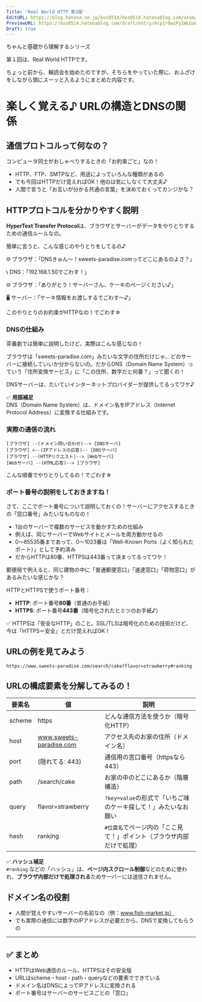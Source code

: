 ```yaml
---
Title: 'Real World HTTP 第3版'
EditURL: https://blog.hatena.ne.jp/kos0514/kos0514.hatenablog.com/atom/entry/6802418398497789666
PreviewURL: https://kos0514.hatenablog.com/draft/entry/Arpjr0wzPy1WLGaL5v-Ii9I-2Dc
Draft: true
---
```


ちゃんと基礎から理解するシリーズ

第１回は、Real World HTTPです。　
 
ちょっと前から、輪読会を始めたのですが、そちらをやっていた際に、おふざけをしながら頭にスーッと入るようにまとめた内容です。

# 楽しく覚える♪ URLの構造とDNSの関係

## 通信プロトコルって何なの？

コンピュータ同士がおしゃべりするときの「お約束ごと」なの！

- HTTP、FTP、SMTPなど、用途によっていろんな種類があるの
- でも今回はHTTPだけ覚えればOK！他のは気にしなくて大丈夫♪
- 人間で言うと「お互いが分かる共通の言葉」を決めておくってカンジかな？

## HTTPプロトコルを分かりやすく説明

**HyperText Transfer Protocol**は、ブラウザとサーバーがデータをやりとりするための通信ルールなの。

簡単に言うと、こんな感じのやりとりをしてるの♪

🌐 ブラウザ：「DNSきゅん〜！sweets-paradise.comってどこにあるのよさ？」

📞 DNS：「192.168.1.50でごわす！」

🌐 ブラウザ：「ありがとう！サーバーさん、ケーキのページください♪」

🖥️ サーバー：「ケーキ情報をお渡しするでごわす〜♪」

このやりとりのお約束がHTTPなの！でごわす☆

### DNSの仕組み

茶番劇では簡単に説明したけど、実際はこんな感じなの！

ブラウザは「sweets-paradise.com」みたいな文字の住所だけじゃ、どのサーバーに接続していいか分からないの。だからDNS（Domain Name System）っていう「住所変換サービス」に「この住所、数字だと何番？」って聞くの！

DNSサーバーは、たいていインターネットプロバイダーが提供してるってワケ♪

✅ **用語補足**  
DNS（Domain Name System）は、ドメイン名をIPアドレス（Internet Protocol Address）に変換する仕組みです。

### 実際の通信の流れ

```
[ブラウザ] --(ドメイン問い合わせ)--> [DNSサーバ]
[ブラウザ] <--(IPアドレスの応答)-- [DNSサーバ]
[ブラウザ] --(HTTPリクエスト)--> [Webサーバ]
[Webサーバ] --(HTML応答)--> [ブラウザ]
```

こんな順番でやりとりしてるの！でごわす☆

### ポート番号の説明をしておきますね！

さて、ここでポート番号について説明しておくの！サーバーにアクセスするときの「窓口番号」みたいなものなの！

- 1台のサーバーで複数のサービスを動かすための仕組み
- 例えば、同じサーバーでWebサイトとメールを両方動かせるの
- 0〜65535番まであって、0〜1023番は「Well-Known Ports（よく知られたポート）」として予約済み
- だからHTTPは80番、HTTPSは443番って決まってるってワケ！

郵便局で例えると、同じ建物の中に「普通郵便窓口」「速達窓口」「荷物窓口」があるみたいな感じかな？

HTTPとHTTPSで使うポート番号：
- **HTTP**: ポート番号**80番**（普通のお手紙）
- **HTTPS**: ポート番号**443番**（暗号化されたヒミツのお手紙♪）

✅ HTTPSは「安全なHTTP」のこと。SSL/TLSは暗号化のための技術だけど、今は「HTTPS＝安全」とだけ覚えればOK！

## URLの例を見てみよう

```
https://www.sweets-paradise.com/search/cake?flavor=strawberry#ranking
```

## URLの構成要素を分解してみるの！

| 要素名 | 値                           | 説明 |
|--------|------------------------------|------|
| scheme | https                        | どんな通信方法を使うか（暗号化HTTP） |
| host   | www.sweets-paradise.com      | アクセス先のお家の住所（ドメイン名） |
| port   | (隠れてる: 443)             | 通信用の窓口番号（httpsなら443） |
| path   | /search/cake                 | お家の中のどこにあるか（階層構造） |
| query  | flavor=strawberry            | `?key=value`の形式で「いちご味のケーキ探して！」みたいなお願い |
| hash   | ranking                      | `#位置名`でページ内の「ここ見て！」ポイント（ブラウザ内部だけで処理） |

✅ **ハッシュ補足**  
`#ranking` などの「ハッシュ」は、**ページ内スクロール制御**などのために使われ、**ブラウザ内部だけで処理される**ためサーバーには送信されません。

## ドメイン名の役割

- 人間が覚えやすいサーバーの名前なの（例：www.fish-market.jp）
- でも実際の通信には数字のIPアドレスが必要だから、DNSで変換してもらうの

---

## ✅ まとめ

- HTTPはWeb通信のルール、HTTPSはその安全版
- URLはscheme・host・path・queryなどの要素でできている
- ドメイン名はDNSによってIPアドレスに変換される
- ポート番号はサーバーのサービスごとの「窓口」
